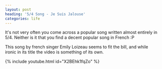 ```yaml
---
layout: post
heading: '5/4 Song - Je Suis Jalouse'
categories: life
---
```


It's not very often you come across a popular song written almost entirely in 5/4. Neither is it that you find a decent popular song in French :P

This song by french singer Emily Loizeau seems to fit the bill, and while ironic in its title the video is something of its own.

{% include youtube.html id="X2BEhk1fqZo" %}
